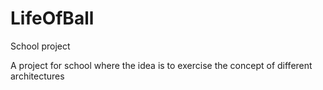 # LifeOfBall
School project

A project for school where the idea is to exercise the concept of 
different architectures
